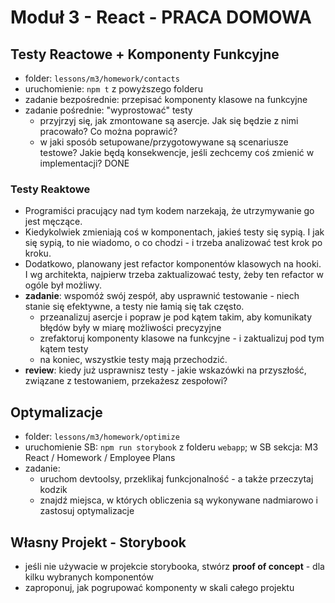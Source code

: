 # Moduł 3 - React - PRACA DOMOWA

## Testy Reactowe + Komponenty Funkcyjne

- folder: `lessons/m3/homework/contacts`
- uruchomienie: `npm t` z powyższego folderu
- zadanie bezpośrednie: przepisać komponenty klasowe na funkcyjne
- zadanie pośrednie: "wyprostować" testy
  - przyjrzyj się, jak zmontowane są asercje. Jak się będzie z nimi pracowało? Co można poprawić?
  - w jaki sposób setupowane/przygotowywane są scenariusze testowe? Jakie będą konsekwencje, jeśli zechcemy coś zmienić w implementacji?
DONE

### Testy Reaktowe

- Programiści pracujący nad tym kodem narzekają, że utrzymywanie go jest męczące.
- Kiedykolwiek zmieniają coś w komponentach, jakieś testy się sypią. I jak się sypią, to nie wiadomo, o co chodzi - i trzeba analizować test krok po kroku.
- Dodatkowo, planowany jest refactor komponentów klasowych na hooki. I wg architekta, najpierw trzeba zaktualizować testy, żeby ten refactor w ogóle był możliwy.
- **zadanie**: wspomóż swój zespół, aby usprawnić testowanie - niech stanie się efektywne, a testy nie łamią się tak często.
  - przeanalizuj asercje i popraw je pod kątem takim, aby komunikaty błędów były w miarę możliwości precyzyjne
  - zrefaktoruj komponenty klasowe na funkcyjne - i zaktualizuj pod tym kątem testy
  - na koniec, wszystkie testy mają przechodzić.
- **review**: kiedy już usprawnisz testy - jakie wskazówki na przyszłość, związane z testowaniem, przekażesz zespołowi?

## Optymalizacje

- folder: `lessons/m3/homework/optimize`
- uruchomienie SB: `npm run storybook` z folderu `webapp`; w SB sekcja: M3 React / Homework / Employee Plans
- zadanie:
  - uruchom devtoolsy, przeklikaj funkcjonalność - a także przeczytaj kodzik
  - znajdź miejsca, w których obliczenia są wykonywane nadmiarowo i zastosuj optymalizacje

## Własny Projekt - Storybook

- jeśli nie używacie w projekcie storybooka, stwórz **proof of concept** - dla kilku wybranych komponentów
- zaproponuj, jak pogrupować komponenty w skali całego projektu
